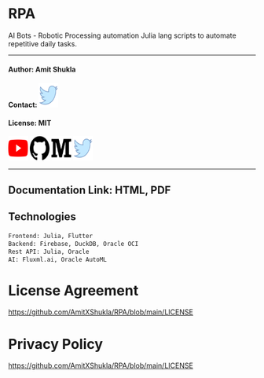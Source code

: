 # RPA
AI Bots - Robotic Processing automation Julia lang scripts to automate repetitive daily tasks.

---
#### Author: Amit Shukla
#### Contact: [<img src="https://github.com/AmitXShukla/AmitXShukla.github.io/blob/master/assets/icons/twitter_1.svg" width=40 height=50>](https://twitter.com/ashuklax)
#### License: MIT

[<img src="https://github.com/AmitXShukla/AmitXShukla.github.io/blob/master/assets/icons/youtube.svg" width=40 height=50>](https://youtube.com/@Amit.Shukla)
[<img src="https://github.com/AmitXShukla/AmitXShukla.github.io/blob/master/assets/icons/github.svg" width=40 height=50>](https://github.com/AmitXShukla)
[<img src="https://github.com/AmitXShukla/AmitXShukla.github.io/blob/master/assets/icons/medium.svg" width=40 height=50>](https://medium.com/@Amit_Shukla)
[<img src="https://github.com/AmitXShukla/AmitXShukla.github.io/blob/master/assets/icons/twitter_1.svg" width=40 height=50>](https://twitter.com/ashuklax)

---
Documentation Link: HTML, PDF
---

## Technologies
```sbtshell
Frontend: Julia, Flutter
Backend: Firebase, DuckDB, Oracle OCI
Rest API: Julia, Oracle
AI: Fluxml.ai, Oracle AutoML
```

# License Agreement
https://github.com/AmitXShukla/RPA/blob/main/LICENSE

# Privacy Policy
https://github.com/AmitXShukla/RPA/blob/main/LICENSE
